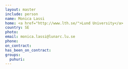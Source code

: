 ```yaml
---
layout: master
include: person
name: Monica Lassi
home: <a href="http://www.lth.se/">Lund University</a>
country: SE
photo:
email: monica.lassi@lunarc.lu.se
phone:
on_contract:
has_been_on_contract:
groups:
  puhuri:
---
```

